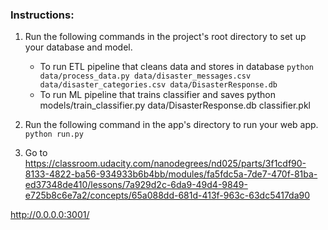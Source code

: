 
### Instructions:
1. Run the following commands in the project's root directory to set up your database and model.

    - To run ETL pipeline that cleans data and stores in database
        `python data/process_data.py data/disaster_messages.csv data/disaster_categories.csv data/DisasterResponse.db`
    - To run ML pipeline that trains classifier and saves
        python models/train_classifier.py data/DisasterResponse.db classifier.pkl

2. Run the following command in the app's directory to run your web app.
    `python run.py`

3. Go to https://classroom.udacity.com/nanodegrees/nd025/parts/3f1cdf90-8133-4822-ba56-934933b6b4bb/modules/fa5fdc5a-7de7-470f-81ba-ed37348de410/lessons/7a929d2c-6da9-49d4-9849-e725b8c6e7a2/concepts/65a088dd-681d-413f-963c-63dc5417da90

http://0.0.0.0:3001/

